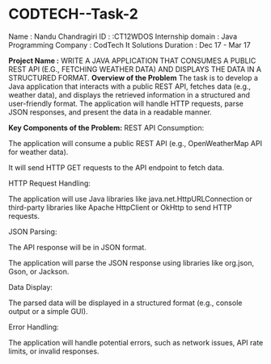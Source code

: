 # CODTECH--Task-2
Name : Nandu Chandragiri 
ID : :CT12WDOS 
Internship domain : Java Programming 
Company : CodTech It Solutions 
Duration : Dec 17 - Mar 17

**Project Name :** WRITE A JAVA APPLICATION THAT CONSUMES A PUBLIC REST API (E.G., FETCHING WEATHER DATA) AND DISPLAYS THE DATA IN A
STRUCTURED FORMAT.
**Overview of the Problem**
The task is to develop a Java application that interacts with a public REST API, fetches data (e.g., weather data), and displays the retrieved information in a structured and user-friendly format. The application will handle HTTP requests, parse JSON responses, and present the data in a readable manner.

**Key Components of the Problem:**
REST API Consumption:

The application will consume a public REST API (e.g., OpenWeatherMap API for weather data).

It will send HTTP GET requests to the API endpoint to fetch data.

HTTP Request Handling:

The application will use Java libraries like java.net.HttpURLConnection or third-party libraries like Apache HttpClient or OkHttp to send HTTP requests.

JSON Parsing:

The API response will be in JSON format.

The application will parse the JSON response using libraries like org.json, Gson, or Jackson.

Data Display:

The parsed data will be displayed in a structured format (e.g., console output or a simple GUI).

Error Handling:

The application will handle potential errors, such as network issues, API rate limits, or invalid responses.
